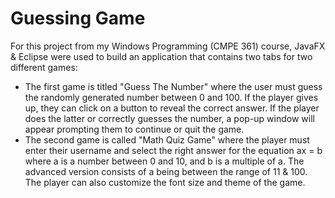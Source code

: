 # Guessing Game

For this project from my Windows Programming (CMPE 361) course, JavaFX & Eclipse were used to build an application that contains two tabs for two different games:
- The first game is titled "Guess The Number" where the user must guess the randomly generated number between 0 and 100. If the player gives up, they can click on a button to reveal the correct answer. If the player does the latter or correctly guesses the number, a pop-up window will appear prompting them to continue or quit the game.
- The second game is called "Math Quiz Game" where the player must enter their username and select the right answer for the equation ax = b where a is a number between 0 and 10, and b is a multiple of a. The advanced version consists of a being between the range of 11 & 100. The player can also customize the font size and theme of the game.
